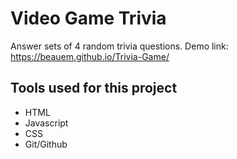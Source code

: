# Video Game Trivia
Answer sets of 4 random trivia questions. 
Demo link: https://beauem.github.io/Trivia-Game/

## Tools used for this project
* HTML
* Javascript
* CSS
* Git/Github